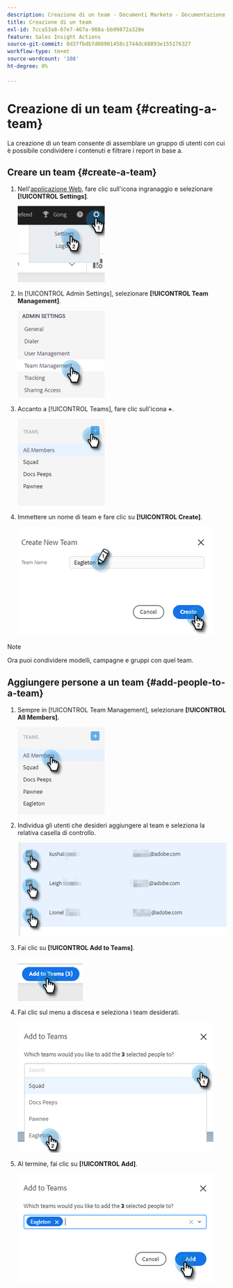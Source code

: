 ```yaml
---
description: Creazione di un team - Documenti Marketo - Documentazione del prodotto
title: Creazione di un team
exl-id: 7cca53a8-67e7-467a-988a-bb99872a328e
feature: Sales Insight Actions
source-git-commit: 0d37fbdb7d08901458c1744dc68893e155176327
workflow-type: tm+mt
source-wordcount: '108'
ht-degree: 0%

---
```


# Creazione di un team {#creating-a-team}

La creazione di un team consente di assemblare un gruppo di utenti con cui è possibile condividere i contenuti e filtrare i report in base a.

## Creare un team {#create-a-team}

1. Nell&#39;[applicazione Web](https://toutapp.com/login), fare clic sull&#39;icona ingranaggio e selezionare **[!UICONTROL Settings]**.

   ![](assets/creating-a-team-1.png)

1. In [!UICONTROL Admin Settings], selezionare **[!UICONTROL Team Management]**.

   ![](assets/creating-a-team-2.png)

1. Accanto a [!UICONTROL Teams], fare clic sull&#39;icona **+**.

   ![](assets/creating-a-team-3.png)

1. Immettere un nome di team e fare clic su **[!UICONTROL Create]**.

   ![](assets/creating-a-team-4.png)

>[!NOTE]
>
>Ora puoi condividere modelli, campagne e gruppi con quel team.

## Aggiungere persone a un team {#add-people-to-a-team}

1. Sempre in [!UICONTROL Team Management], selezionare **[!UICONTROL All Members]**.

   ![](assets/creating-a-team-5.png)

1. Individua gli utenti che desideri aggiungere al team e seleziona la relativa casella di controllo.

   ![](assets/creating-a-team-6.png)

1. Fai clic su **[!UICONTROL Add to Teams]**.

   ![](assets/creating-a-team-7.png)

1. Fai clic sul menu a discesa e seleziona i team desiderati.

   ![](assets/creating-a-team-8.png)

1. Al termine, fai clic su **[!UICONTROL Add]**.

   ![](assets/creating-a-team-9.png)
